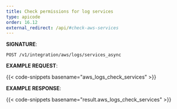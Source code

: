 ```yaml
---
title: Check permissions for log services
type: apicode
order: 16.12
external_redirect: /api/#check-aws-services
---
```


**SIGNATURE**:

`POST /v1/integration/aws/logs/services_async`

**EXAMPLE REQUEST**:

{{< code-snippets basename="aws_logs_check_services" >}}

**EXAMPLE RESPONSE**:

{{< code-snippets basename="result.aws_logs_check_services" >}}